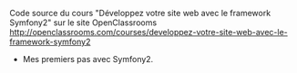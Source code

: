 Code source du cours "Développez votre site web avec le framework Symfony2" sur le site OpenClassrooms
http://openclassrooms.com/courses/developpez-votre-site-web-avec-le-framework-symfony2

- Mes premiers pas avec Symfony2.
